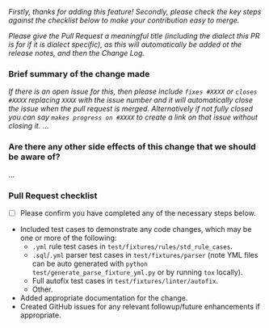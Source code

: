 
_Firstly, thanks for adding this feature! Secondly, please check the key steps against the checklist below to make your contribution easy to merge._

_Please give the Pull Request a meaningful title (including the dialect this PR is for if it is dialect specific), as this will automatically be added ot the release notes, and then the Change Log._

### Brief summary of the change made
_If there is an open issue for this, then please include `fixes #XXXX` or `closes #XXXX` replacing `XXXX` with the issue number and it will automatically close the issue when the pull request is merged. Alternatively if not fully closed you can say `makes progress on #XXXX` to create a link on that issue without closing it._
...

### Are there any other side effects of this change that we should be aware of?
...

### Pull Request checklist
- [ ] Please confirm you have completed any of the necessary steps below.

- Included test cases to demonstrate any code changes, which may be one or more of the following:
  - `.yml` rule test cases in `test/fixtures/rules/std_rule_cases`.
  - `.sql`/`.yml` parser test cases in `test/fixtures/parser` (note YML files can be auto generated with `python test/generate_parse_fixture_yml.py` or by running `tox` locally).
  - Full autofix test cases in `test/fixtures/linter/autofix`.
  - Other.
- Added appropriate documentation for the change.
- Created GitHub issues for any relevant followup/future enhancements if appropriate.
